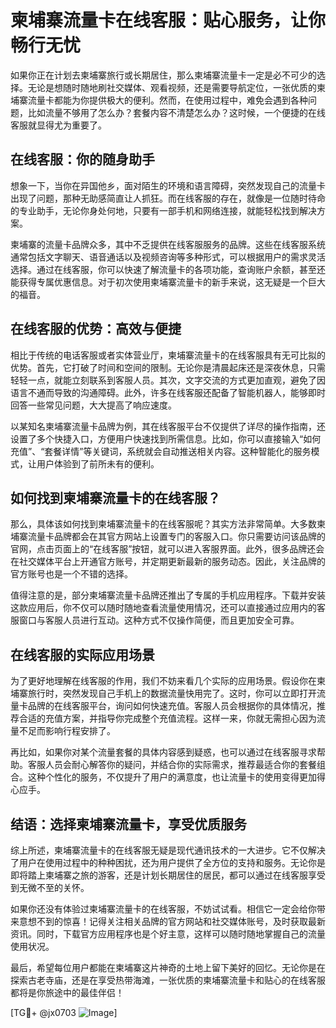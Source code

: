 # 柬埔寨流量卡在线客服：贴心服务，让你畅行无忧

如果你正在计划去柬埔寨旅行或长期居住，那么柬埔寨流量卡一定是必不可少的选择。无论是想随时随地刷社交媒体、观看视频，还是需要导航定位，一张优质的柬埔寨流量卡都能为你提供极大的便利。然而，在使用过程中，难免会遇到各种问题，比如流量不够用了怎么办？套餐内容不清楚怎么办？这时候，一个便捷的在线客服就显得尤为重要了。

## 在线客服：你的随身助手

想象一下，当你在异国他乡，面对陌生的环境和语言障碍，突然发现自己的流量卡出现了问题，那种无助感简直让人抓狂。而在线客服的存在，就像是一位随时待命的专业助手，无论你身处何地，只要有一部手机和网络连接，就能轻松找到解决方案。

柬埔寨的流量卡品牌众多，其中不乏提供在线客服服务的品牌。这些在线客服系统通常包括文字聊天、语音通话以及视频咨询等多种形式，可以根据用户的需求灵活选择。通过在线客服，你可以快速了解流量卡的各项功能，查询账户余额，甚至还能获得专属优惠信息。对于初次使用柬埔寨流量卡的新手来说，这无疑是一个巨大的福音。

## 在线客服的优势：高效与便捷

相比于传统的电话客服或者实体营业厅，柬埔寨流量卡的在线客服具有无可比拟的优势。首先，它打破了时间和空间的限制。无论你是清晨起床还是深夜休息，只需轻轻一点，就能立刻联系到客服人员。其次，文字交流的方式更加直观，避免了因语言不通而导致的沟通障碍。此外，许多在线客服还配备了智能机器人，能够即时回答一些常见问题，大大提高了响应速度。

以某知名柬埔寨流量卡品牌为例，其在线客服平台不仅提供了详尽的操作指南，还设置了多个快捷入口，方便用户快速找到所需信息。比如，你可以直接输入“如何充值”、“套餐详情”等关键词，系统就会自动推送相关内容。这种智能化的服务模式，让用户体验到了前所未有的便利。

## 如何找到柬埔寨流量卡的在线客服？

那么，具体该如何找到柬埔寨流量卡的在线客服呢？其实方法非常简单。大多数柬埔寨流量卡品牌都会在其官方网站上设置专门的客服入口。你只需要访问该品牌的官网，点击页面上的“在线客服”按钮，就可以进入客服界面。此外，很多品牌还会在社交媒体平台上开通官方账号，并定期更新最新的服务动态。因此，关注品牌的官方账号也是一个不错的选择。

值得注意的是，部分柬埔寨流量卡品牌还推出了专属的手机应用程序。下载并安装这款应用后，你不仅可以随时随地查看流量使用情况，还可以直接通过应用内的客服窗口与客服人员进行互动。这种方式不仅操作简便，而且更加安全可靠。

## 在线客服的实际应用场景

为了更好地理解在线客服的作用，我们不妨来看几个实际的应用场景。假设你在柬埔寨旅行时，突然发现自己手机上的数据流量快用完了。这时，你可以立即打开流量卡品牌的在线客服平台，询问如何快速充值。客服人员会根据你的具体情况，推荐合适的充值方案，并指导你完成整个充值流程。这样一来，你就无需担心因为流量不足而影响行程安排了。

再比如，如果你对某个流量套餐的具体内容感到疑惑，也可以通过在线客服寻求帮助。客服人员会耐心解答你的疑问，并结合你的实际需求，推荐最适合你的套餐组合。这种个性化的服务，不仅提升了用户的满意度，也让流量卡的使用变得更加得心应手。

## 结语：选择柬埔寨流量卡，享受优质服务

综上所述，柬埔寨流量卡的在线客服无疑是现代通讯技术的一大进步。它不仅解决了用户在使用过程中的种种困扰，还为用户提供了全方位的支持和服务。无论你是即将踏上柬埔寨之旅的游客，还是计划长期居住的居民，都可以通过在线客服享受到无微不至的关怀。

如果你还没有体验过柬埔寨流量卡的在线客服，不妨试试看。相信它一定会给你带来意想不到的惊喜！记得关注相关品牌的官方网站和社交媒体账号，及时获取最新资讯。同时，下载官方应用程序也是个好主意，这样可以随时随地掌握自己的流量使用状况。

最后，希望每位用户都能在柬埔寨这片神奇的土地上留下美好的回忆。无论你是在探索古老寺庙，还是在享受热带海滩，一张优质的柬埔寨流量卡和贴心的在线客服都将是你旅途中的最佳伴侣！

[TG💪+ @jx0703 ![Image](https://github.com/user-attachments/assets/dbca1d08-cadb-493c-b0ec-ad6f7a83f270)]